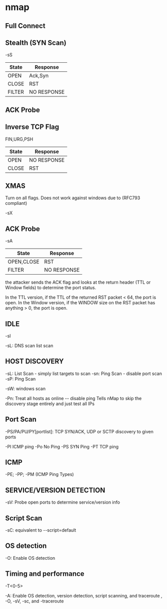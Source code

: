 
# nmap #

## Full Connect ##

## Stealth (SYN Scan) ##

-sS  

State | Response
-|-
OPEN | Ack,Syn | 
CLOSE | RST | 
FILTER | NO RESPONSE | 

## ACK Probe ##

## Inverse TCP Flag ##
FIN,URG,PSH

State | Response
-|-
OPEN | NO RESPONSE| 
CLOSE | RST | 

## XMAS ##
Turn on all flags. Does not work against windows due to (RFC793 compliant)

-sX

## ACK Probe ##

-sA  

State | Response
-|-
OPEN,CLOSE | RST | 
FILTER | NO RESPONSE | 

the attacker sends the ACK flag and looks at the return header (TTL or Window fields) to determine the port status. 

In the TTL version, if the TTL of the returned RST packet < 64, the port is open. 
In the Window version, if the WINDOW size on the RST packet has anything >  0, the port is open. 

## IDLE ##

-sI

-sL: DNS scan list scan

## HOST DISCOVERY ##


-sL: List Scan - simply list targets to scan
-sn: Ping Scan - disable port scan
-sP: Ping Scan 

-sW: windows scan


-Pn: Treat all hosts as online -- disable ping  Tells nMap to skip the discovery stage entirely and just test all IPs 

## Port Scan ##

-PS/PA/PU/PY[portlist]: TCP SYN/ACK, UDP or SCTP discovery to given ports

-PI  ICMP ping
-Po No Ping
-PS SYN Ping
-PT TCP ping

## ICMP ##

-PE; -PP; -PM (ICMP Ping Types)


## SERVICE/VERSION DETECTION ## 

-sV: Probe open ports to determine service/version info


## Script Scan ##

-sC: equivalent to --script=default


## OS detection ##

-O: Enable OS detection


## Timing and performance ##

-T<0-5>



-A: Enable OS detection, version detection, script scanning, and traceroute  , -O, -sV, -sc, and -traceroute

